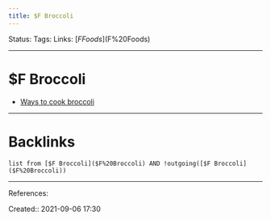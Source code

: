 ```yaml
---
title: $F Broccoli
---
```

Status: 
Tags: 
Links: [$F Foods]($F%20Foods)
___
# $F Broccoli
- [Ways to cook broccoli](https://sweetpeasandsaffron.com/how-to-cook-broccoli/)
___
# Backlinks
```dataview
list from [$F Broccoli]($F%20Broccoli) AND !outgoing([$F Broccoli]($F%20Broccoli))
```
___
References:

Created:: 2021-09-06 17:30
